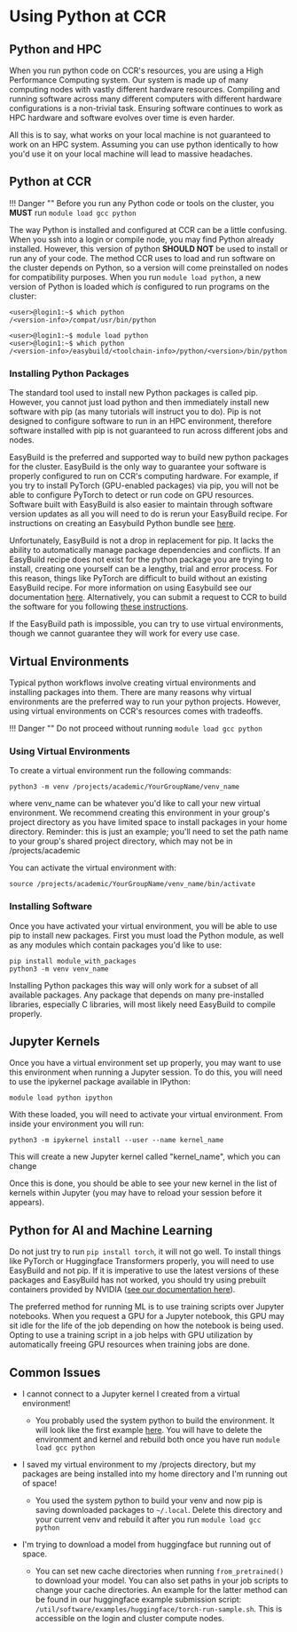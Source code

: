 # Using Python at CCR

## Python and HPC

When you run python code on CCR's resources, you are using a High Performance Computing system. Our system is made up of many computing nodes with vastly different hardware resources. Compiling and running software across many different computers with different hardware configurations is a non-trivial task. Ensuring software continues to work as HPC hardware and software evolves over time is even harder.

All this is to say, what works on your local machine is not guaranteed to work on an HPC system. Assuming you can use python identically to how you'd use it on your local machine will lead to massive headaches.

## Python at CCR

!!! Danger ""
    Before you run any Python code or tools on the cluster, you **MUST** run `module load gcc python`

The way Python is installed and configured at CCR can be a little confusing. When you ssh into a login or compile node, you may find Python already installed. However, this version of python **SHOULD NOT** be used to install or run any of your code. The method CCR uses to load and run software on the cluster depends on Python, so a version will come preinstalled on nodes for compatibility purposes. When you run `module load python`, a new version of Python is loaded which _is_ configured to run programs on the cluster:

```
<user>@login1:~$ which python
/<version-info>/compat/usr/bin/python 

<user>@login1:~$ module load python
<user>@login1:~$ which python
/<version-info>/easybuild/<toolchain-info>/python/<version>/bin/python
```

### Installing Python Packages

The standard tool used to install new Python packages is called pip. However, you cannot just load python and then immediately install new software with pip (as many tutorials will instruct you to do). Pip is not designed to configure software to run in an HPC environment, therefore software installed with pip is not guaranteed to run across different jobs and nodes.

EasyBuild is the preferred and supported way to build new python packages for the cluster. EasyBuild is the only way to guarantee your software is properly configured to run on CCR's computing hardware. For example, if you try to install PyTorch (GPU-enabled packages) via pip, you will not be able to configure PyTorch to detect or run code on GPU resources. Software built with EasyBuild is also easier to maintain through software version updates as all you will need to do is rerun your EasyBuild recipe.  For instructions on creating an Easybuild Python bundle see [here](../software/modules.md#python).

Unfortunately, EasyBuild is not a drop in replacement for pip. It lacks the ability to automatically manage package dependencies and conflicts. If an EasyBuild recipe does not exist for the python package you are trying to install, creating one yourself can be a lengthy, trial and error process. For this reason, things like PyTorch are difficult to build without an existing EasyBuild recipe.  For more information on using Easybuild see our documentation [here](/howto/easybuild).  Alternatively, you can submit a request to CCR to build the software for you following [these instructions](../software/building.md#software-build-requests).  

If the EasyBuild path is impossible, you can try to use virtual environments, though we cannot guarantee they will work for every use case. 

## Virtual Environments

Typical python workflows involve creating virtual environments and installing packages into them. There are many reasons why virtual environments are the preferred way to run your python projects. However, using virtual environments on CCR's resources comes with tradeoffs.  

!!! Danger ""
    Do not proceed without running `module load gcc python`

### Using Virtual Environments

To create a virtual environment run the following commands:

```
python3 -m venv /projects/academic/YourGroupName/venv_name  
```

where venv_name can be whatever you'd like to call your new virtual environment. We recommend creating this environment in your group's project directory as you have limited space to install packages in your home directory.  Reminder: this is just an example; you'll need to set the path name to your group's shared project directory, which may not be in /projects/academic

You can activate the virtual environment with:

```
source /projects/academic/YourGroupName/venv_name/bin/activate
``` 

### Installing Software

Once you have activated your virtual environment, you will be able to use pip to install new packages. First you must load the Python module, as well as any modules which contain packages you'd like to use:

```
pip install module_with_packages
python3 -m venv venv_name
```

Installing Python packages this way will only work for a subset of all available packages. Any package that depends on many pre-installed libraries, especially C libraries, will most likely need EasyBuild to compile properly.

## Jupyter Kernels

Once you have a virtual environment set up properly, you may want to use this environment when running a Jupyter session. To do this, you will need to use the ipykernel package available in IPython:

```
module load python ipython
```

With these loaded, you will need to activate your virtual environment. From inside your environment you will run:

```
python3 -m ipykernel install --user --name kernel_name
```

This will create a new Jupyter kernel called "kernel_name", which you can change  

Once this is done, you should be able to see your new kernel in the list of kernels within Jupyter (you may have to reload your session before it appears). 

## Python for AI and Machine Learning 

Do not just try to run `pip install torch`, it will not go well. To install things like PyTorch or Huggingface Transformers properly, you will need to use EasyBuild and not pip. If it is imperative to use the latest versions of these packages and EasyBuild has not worked, you should try using prebuilt containers provided by NVIDIA ([see our documentation here](/howto/containerization)).

The preferred method for running ML is to use training scripts over Jupyter notebooks. When you request a GPU for a Jupyter notebook, this GPU may sit idle for the life of the job depending on how the notebook is being used. Opting to use a training script in a job helps with GPU utilization by automatically freeing GPU resources when training jobs are done.

## Common Issues

- I cannot connect to a Jupyter kernel I created from a virtual environment!
    - You probably used the system python to build the environment. It will look like the first example [here](#python-at-ccr).  You will have to delete the environment and kernel and rebuild both once you have run `module load gcc python`

- I saved my virtual environment to my /projects directory, but my packages are being installed into my home directory and I'm running out of space!
    - You used the system python to build your venv and now pip is saving downloaded packages to `~/.local`. Delete this directory and your current venv and rebuild it after you run `module load gcc python`

- I'm trying to download a model from huggingface but running out of space.
    - You can set new cache directories when running `from_pretrained()` to download your model. You can also set paths in your job scripts to change your cache directories. An example for the latter method can be found in our huggingface example submission script: `/util/software/examples/huggingface/torch-run-sample.sh`.  This is accessible on the login and cluster compute nodes.
